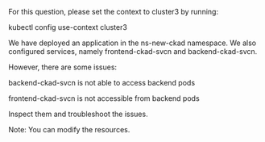For this question, please set the context to cluster3 by running:


kubectl config use-context cluster3



We have deployed an application in the ns-new-ckad namespace. We also configured services, namely frontend-ckad-svcn and backend-ckad-svcn.


However, there are some issues:

backend-ckad-svcn is not able to access backend pods

frontend-ckad-svcn is not accessible from backend pods



Inspect them and troubleshoot the issues.

Note: You can modify the resources.